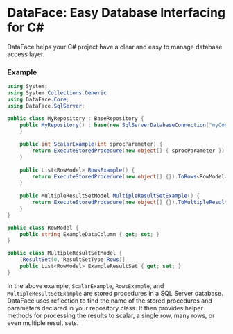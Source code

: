 
# DataFace: Easy Database Interfacing for C#

DataFace helps your C# project have a clear and easy to manage database access layer.

### Example

```C#
using System;
using System.Collections.Generic
using DataFace.Core;
using DataFace.SqlServer;

public class MyRepository : BaseRepository {
	public MyRepository() : base(new SqlServerDatabaseConnection("myConnectionString")) {
    }
    
    public int ScalarExample(int sprocParameter) {
        return ExecuteStoredProcedure(new object[] { sprocParameter }).ToScalar<int>();
    }
    
    public List<RowModel> RowsExample() {
        return ExecuteStoredProcedure(new object[] {}).ToRows<RowModel>();
    }
    
    public MultipleResultSetModel MultipleResultSetExample() {
        return ExecuteStoredProcedure(new object[] {}).ToMultipleResultSetModel<MultipleResultSetModel>();
    }
}

public class RowModel {
	public string ExampleDataColumn { get; set; }
}

public class MultipleResultSetModel {
	[ResultSet(0, ResultSetType.Rows)]
	public List<RowModel> ExampleResultSet { get; set; }
}
```

In the above example, ```ScalarExample```, ```RowsExample```, and ```MultipleResultSetExample``` are stored procedures in a SQL Server database.  DataFace uses reflection to find the name of the stored procedures and parameters declared in your repository class.  It then provides helper methods for processing the results to scalar, a single row, many rows, or even multiple result sets.

